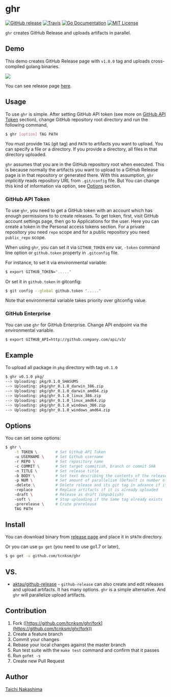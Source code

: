 ghr
====

[![GitHub release](http://img.shields.io/github/release/tcnksm/ghr.svg?style=flat-square)][release]
[![Travis](https://img.shields.io/travis/tcnksm/ghr.svg?style=flat-square)](https://travis-ci.org/tcnksm/ghr)
[![Go Documentation](http://img.shields.io/badge/go-documentation-blue.svg?style=flat-square)][godocs]
[![MIT License](http://img.shields.io/badge/license-MIT-blue.svg?style=flat-square)][license]

[release]: https://github.com/tcnksm/ghr/releases
[license]: https://github.com/tcnksm/ghr/blob/master/LICENSE
[godocs]: http://godoc.org/github.com/tcnksm/ghr

`ghr` creates GitHub Release and uploads artifacts in parallel.

## Demo

This demo creates GitHub Release page with `v1.0.0` tag and uploads cross-compiled golang binaries.

![](doc/ghr.gif)

You can see release page [here](https://github.com/tcnksm/ghr-demo/releases/tag/v1.0.0).

## Usage

To use `ghr` is simple. After setting GitHub API token (see more on [GitHub API Token](#github-api-token) section), change GitHub repository root directory and run the following command,

```bash
$ ghr [option] TAG PATH
```

You must provide `TAG` (git tag) and `PATH` to artifacts you want to upload. You can specify a file or a directory. If you provide a directory, all files in that directory uploaded.

`ghr` assumes that you are in the GitHub repository root when executed. This is because normally the artifacts you want to upload to a GitHub Release page is in that repository or generated there. With this assumption, `ghr` *implicitly* reads repository URL from `.git/config` file. But You can change this kind of information via option, see [Options](#options) section.

### GitHub API Token

To use `ghr`, you need to get a GitHub token with an account which has enough permissions to to create releases. To get token, first, visit GitHub account settings page, then go to Applications for the user. Here you can create a token in the Personal access tokens section. For a private repository you need `repo` scope and for a public repository you need `public_repo` scope.

When using `ghr`, you can set it via `GITHUB_TOKEN` env var, `-token` command line option or `github.token` property in `.gitconfig` file.

For instance, to set it via environmental variable:

```bash
$ export GITHUB_TOKEN="....."
```

Or set it in `github.token` in gitconfig:

```bash
$ git config --global github.token "....."
```

Note that environmental variable takes priority over gitconfig value.

### GitHub Enterprise

You can use `ghr` for GitHub Enterprise. Change API endpoint via the environmental variable.

```bash
$ export GITHUB_API=http://github.company.com/api/v3/
```

## Example

To upload all package in `pkg` directory with tag `v0.1.0`

```bash
$ ghr v0.1.0 pkg/
--> Uploading: pkg/0.1.0_SHASUMS
--> Uploading: pkg/ghr_0.1.0_darwin_386.zip
--> Uploading: pkg/ghr_0.1.0_darwin_amd64.zip
--> Uploading: pkg/ghr_0.1.0_linux_386.zip
--> Uploading: pkg/ghr_0.1.0_linux_amd64.zip
--> Uploading: pkg/ghr_0.1.0_windows_386.zip
--> Uploading: pkg/ghr_0.1.0_windows_amd64.zip
```

## Options

You can set some options:

```bash
$ ghr \
    -t TOKEN \        # Set Github API Token
    -u USERNAME \     # Set Github username
    -r REPO \         # Set repository name
    -c COMMIT \       # Set target commitish, branch or commit SHA
    -n TITLE \        # Set release title
    -b BODY \         # Set text describing the contents of the release
    -p NUM \          # Set amount of parallelism (Default is number of CPU)
    -delete \         # Delete release and its git tag in advance if it exists (same as -recreate)
    -replace          # Replace artifacts if it is already uploaded
    -draft \          # Release as draft (Unpublish)
    -soft \           # Stop uploading if the same tag already exists
    -prerelease \     # Crate prerelease
    TAG PATH
```

## Install

You can download binary from [release page](https://github.com/tcnksm/ghr/releases) and place it in `$PATH` directory.

Or you can use `go get` (you need to use go1.7 or later),

```bash
$ go get -u github.com/tcnksm/ghr
```

## VS.

- [aktau/github-release](https://github.com/aktau/github-release) - `github-release` can also create and edit releases and upload artifacts. It has many options. `ghr` is a simple alternative. And `ghr` will parallelize upload artifacts.

## Contribution

1. Fork ([https://github.com/tcnksm/ghr/fork](https://github.com/tcnksm/ghr/fork))
1. Create a feature branch
1. Commit your changes
1. Rebase your local changes against the master branch
1. Run test suite with the `make test` command and confirm that it passes
1. Run `gofmt -s`
1. Create new Pull Request

## Author

[Taichi Nakashima](https://github.com/tcnksm)
